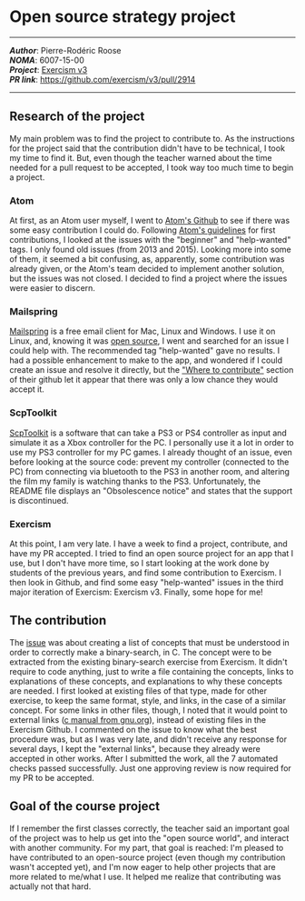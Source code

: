 # Open source strategy project
---
***Author***: Pierre-Rodéric Roose\
***NOMA***: 6007-15-00\
***Project***: [Exercism v3](https://github.com/exercism/v3)\
***PR link***: https://github.com/exercism/v3/pull/2914

---

## Research of the project
My main problem was to find the project to contribute to. As the instructions for the project said that the contribution didn't have to be technical, I took my time to find it. But, even though the teacher warned about the time needed for a pull request to be accepted, I took way too much time to begin a project.

### Atom
At first, as an Atom user myself, I went to [Atom's Github](https://github.com/atom/atom) to see if there was some easy contribution I could do. Following [Atom's guidelines](https://github.com/atom/atom/blob/master/CONTRIBUTING.md#how-can-i-contribute) for first contributions, I looked at the issues with the "beginner" and "help-wanted" tags. I only found old issues (from 2013 and 2015). Looking more into some of them, it seemed a bit confusing, as, apparently, some contribution was already given, or the Atom's team decided to implement another solution, but the issues was not closed. I decided to find a project where the issues were easier to discern.

### Mailspring
[Mailspring](https://getmailspring.com/) is a free email client for Mac, Linux and Windows. I use it on Linux, and, knowing it was [open source](https://github.com/Foundry376/Mailspring), I went and searched for an issue I could help with. The recommended tag "help-wanted" gave no results. I had a possible enhancement to make to the app, and wondered if I could create an issue and resolve it directly, but the ["Where to contribute"](https://github.com/Foundry376/Mailspring/blob/master/CONTRIBUTING.md#where-to-contribute) section of their github let it appear that there was only a low chance they would accept it.

### ScpToolkit
[ScpToolkit](https://github.com/nefarius/ScpToolkit) is a software that can take a PS3 or PS4 controller as input and simulate it as a Xbox controller for the PC. I personally use it a lot in order to use my PS3 controller for my PC games. I already thought of an issue, even before looking at the source code: prevent my controller (connected to the PC) from connecting via bluetooth to the PS3 in another room, and altering the film my family is watching thanks to the PS3. Unfortunately, the README file displays an "Obsolescence notice" and states that the support is discontinued.

### Exercism
At this point, I am very late. I have a week to find a project, contribute, and have my PR accepted. I tried to find an open source project for an app that I use, but I don't have more time, so I start looking at the work done by students of the previous years, and find some contribution to Exercism. I then look in Github, and find some easy "help-wanted" issues in the third major iteration of Exercism: Exercism v3. Finally, some hope for me!

## The contribution
The [issue](https://github.com/exercism/v3/issues/923) was about creating a list of concepts that must be understood in order to correctly make a binary-search, in C. The concept were to be extracted from the existing binary-search exercise from Exercism. It didn't require to code anything, just to write a file containing the concepts, links to explanations of these concepts, and explanations to why these concepts are needed. I first looked at existing files of that type, made for other exercise, to keep the same format, style, and links, in the case of a similar concept. For some links in other files, though, I noted that it would point to external links ([c manual from gnu.org](https://www.gnu.org/software/gnu-c-manual/gnu-c-manual.html#The-return-Statement)), instead of existing files in the Exercism Github. I commented on the issue to know what the best procedure was, but as I was very late, and didn't receive any response for several days, I kept the "external links", because they already were accepted in other works. After I submitted the work, all the 7 automated checks passed successfully. Just one approving review is now required for my PR to be accepted.

## Goal of the course project
If I remember the first classes correctly, the teacher said an important goal of the project was to help us get into the "open source world", and interact with another community. For my part, that goal is reached: I'm pleased to have contributed to an open-source project (even though my contribution wasn't accepted yet), and I'm now eager to help other projects that are more related to me/what I use. It helped me realize that contributing was actually not that hard.
